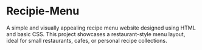 # Recipie-Menu
A simple and visually appealing recipe menu website designed using HTML and basic CSS. This project showcases a restaurant-style menu layout, ideal for small restaurants, cafes, or personal recipe collections.

